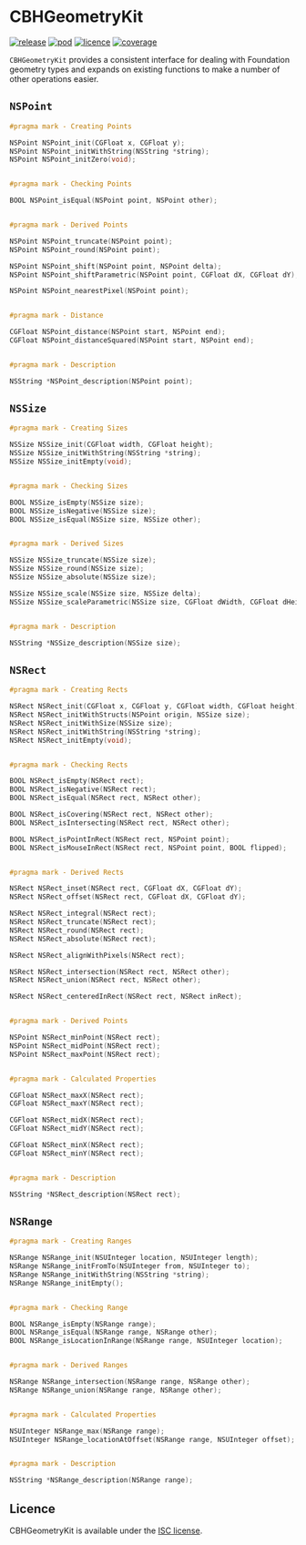 # CBHGeometryKit

[![release](https://img.shields.io/github/release/chris-huxtable/CBHGeometryKit.svg)](https://github.com/chris-huxtable/CBHGeometryKit/releases)
[![pod](https://img.shields.io/cocoapods/v/CBHGeometryKit.svg)](https://cocoapods.org/pods/CBHGeometryKit)
[![licence](https://img.shields.io/badge/licence-ISC-lightgrey.svg?cacheSeconds=2592000)](https://github.com/chris-huxtable/CBHGeometryKit/blob/master/LICENSE)
[![coverage](https://img.shields.io/badge/coverage-100%25-brightgreen.svg?cacheSeconds=2592000)](https://github.com/chris-huxtable/CBHGeometryKit)

`CBHGeometryKit` provides a consistent interface for dealing with Foundation geometry types and expands on existing functions to make a number of other operations easier.


## `NSPoint`
```objective-c
#pragma mark - Creating Points

NSPoint NSPoint_init(CGFloat x, CGFloat y);
NSPoint NSPoint_initWithString(NSString *string);
NSPoint NSPoint_initZero(void);


#pragma mark - Checking Points

BOOL NSPoint_isEqual(NSPoint point, NSPoint other);


#pragma mark - Derived Points

NSPoint NSPoint_truncate(NSPoint point);
NSPoint NSPoint_round(NSPoint point);

NSPoint NSPoint_shift(NSPoint point, NSPoint delta);
NSPoint NSPoint_shiftParametric(NSPoint point, CGFloat dX, CGFloat dY);

NSPoint NSPoint_nearestPixel(NSPoint point);


#pragma mark - Distance

CGFloat NSPoint_distance(NSPoint start, NSPoint end);
CGFloat NSPoint_distanceSquared(NSPoint start, NSPoint end);


#pragma mark - Description

NSString *NSPoint_description(NSPoint point);
```


## `NSSize`
```objective-c
#pragma mark - Creating Sizes

NSSize NSSize_init(CGFloat width, CGFloat height);
NSSize NSSize_initWithString(NSString *string);
NSSize NSSize_initEmpty(void);


#pragma mark - Checking Sizes

BOOL NSSize_isEmpty(NSSize size);
BOOL NSSize_isNegative(NSSize size);
BOOL NSSize_isEqual(NSSize size, NSSize other);


#pragma mark - Derived Sizes

NSSize NSSize_truncate(NSSize size);
NSSize NSSize_round(NSSize size);
NSSize NSSize_absolute(NSSize size);

NSSize NSSize_scale(NSSize size, NSSize delta);
NSSize NSSize_scaleParametric(NSSize size, CGFloat dWidth, CGFloat dHeight);


#pragma mark - Description

NSString *NSSize_description(NSSize size);
```


## `NSRect`
```objective-c
#pragma mark - Creating Rects

NSRect NSRect_init(CGFloat x, CGFloat y, CGFloat width, CGFloat height);
NSRect NSRect_initWithStructs(NSPoint origin, NSSize size);
NSRect NSRect_initWithSize(NSSize size);
NSRect NSRect_initWithString(NSString *string);
NSRect NSRect_initEmpty(void);


#pragma mark - Checking Rects

BOOL NSRect_isEmpty(NSRect rect);
BOOL NSRect_isNegative(NSRect rect);
BOOL NSRect_isEqual(NSRect rect, NSRect other);

BOOL NSRect_isCovering(NSRect rect, NSRect other);
BOOL NSRect_isIntersecting(NSRect rect, NSRect other);

BOOL NSRect_isPointInRect(NSRect rect, NSPoint point);
BOOL NSRect_isMouseInRect(NSRect rect, NSPoint point, BOOL flipped);


#pragma mark - Derived Rects

NSRect NSRect_inset(NSRect rect, CGFloat dX, CGFloat dY);
NSRect NSRect_offset(NSRect rect, CGFloat dX, CGFloat dY);

NSRect NSRect_integral(NSRect rect);
NSRect NSRect_truncate(NSRect rect);
NSRect NSRect_round(NSRect rect);
NSRect NSRect_absolute(NSRect rect);

NSRect NSRect_alignWithPixels(NSRect rect);

NSRect NSRect_intersection(NSRect rect, NSRect other);
NSRect NSRect_union(NSRect rect, NSRect other);

NSRect NSRect_centeredInRect(NSRect rect, NSRect inRect);


#pragma mark - Derived Points

NSPoint NSRect_minPoint(NSRect rect);
NSPoint NSRect_midPoint(NSRect rect);
NSPoint NSRect_maxPoint(NSRect rect);


#pragma mark - Calculated Properties

CGFloat NSRect_maxX(NSRect rect);
CGFloat NSRect_maxY(NSRect rect);

CGFloat NSRect_midX(NSRect rect);
CGFloat NSRect_midY(NSRect rect);

CGFloat NSRect_minX(NSRect rect);
CGFloat NSRect_minY(NSRect rect);


#pragma mark - Description

NSString *NSRect_description(NSRect rect);
```


## `NSRange`
```objective-c
#pragma mark - Creating Ranges

NSRange NSRange_init(NSUInteger location, NSUInteger length);
NSRange NSRange_initFromTo(NSUInteger from, NSUInteger to);
NSRange NSRange_initWithString(NSString *string);
NSRange NSRange_initEmpty();


#pragma mark - Checking Range

BOOL NSRange_isEmpty(NSRange range);
BOOL NSRange_isEqual(NSRange range, NSRange other);
BOOL NSRange_isLocationInRange(NSRange range, NSUInteger location);


#pragma mark - Derived Ranges

NSRange NSRange_intersection(NSRange range, NSRange other);
NSRange NSRange_union(NSRange range, NSRange other);


#pragma mark - Calculated Properties

NSUInteger NSRange_max(NSRange range);
NSUInteger NSRange_locationAtOffset(NSRange range, NSUInteger offset);


#pragma mark - Description

NSString *NSRange_description(NSRange range);
```


## Licence
CBHGeometryKit is available under the [ISC license](https://github.com/chris-huxtable/CBHGeometryKit/blob/master/LICENSE).
